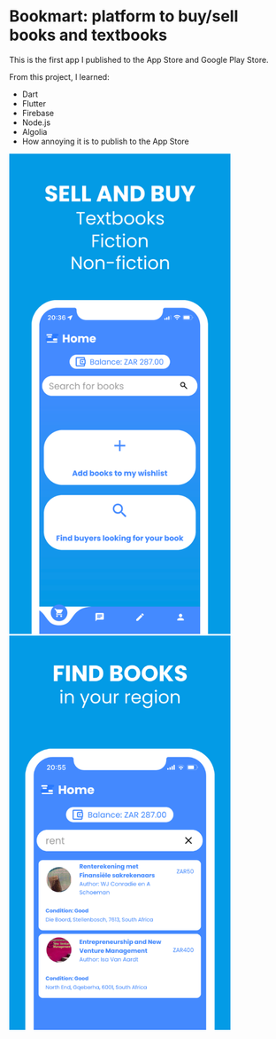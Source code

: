 # Bookmart: platform to buy/sell books and textbooks

This is the first app I published to the App Store and Google Play Store.

From this project, I learned:
  - Dart
  - Flutter
  - Firebase
  - Node.js
  - Algolia
  - How annoying it is to publish to the App Store

<p>
  <img src="images/demo1.png" alt="Bookmart: Demo 1" width="400">
  <img src="images/demo2.jpg" alt="Bookmart: Demo 2" width="400">
</p>
